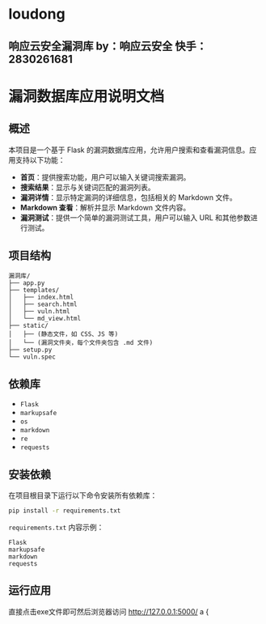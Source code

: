 # loudong
响应云安全漏洞库
by：响应云安全
快手：2830261681
---

# 漏洞数据库应用说明文档

## 概述

本项目是一个基于 Flask 的漏洞数据库应用，允许用户搜索和查看漏洞信息。应用支持以下功能：

- **首页**：提供搜索功能，用户可以输入关键词搜索漏洞。
- **搜索结果**：显示与关键词匹配的漏洞列表。
- **漏洞详情**：显示特定漏洞的详细信息，包括相关的 Markdown 文件。
- **Markdown 查看**：解析并显示 Markdown 文件内容。
- **漏洞测试**：提供一个简单的漏洞测试工具，用户可以输入 URL 和其他参数进行测试。

## 项目结构

```
漏洞库/
├── app.py
├── templates/
│   ├── index.html
│   ├── search.html
│   ├── vuln.html
│   └── md_view.html
├── static/
│   ├── (静态文件，如 CSS、JS 等)
│   └── (漏洞文件夹，每个文件夹包含 .md 文件)
├── setup.py
└── vuln.spec
```

## 依赖库

- `Flask`
- `markupsafe`
- `os`
- `markdown`
- `re`
- `requests`

## 安装依赖

在项目根目录下运行以下命令安装所有依赖库：

```sh
pip install -r requirements.txt
```

`requirements.txt` 内容示例：

```
Flask
markupsafe
markdown
requests
```

## 运行应用

直接点击exe文件即可然后浏览器访问 http://127.0.0.1:5000/
        a {
